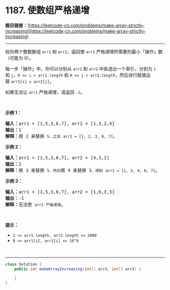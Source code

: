 # 1187. 使数组严格递增

**题目链接：**[https://leetcode-cn.com/problems/make-array-strictly-increasing](https://leetcode-cn.com/problems/make-array-strictly-increasing)

---

<div class="content__1Y2H">
 <div class="notranslate">
  <p>给你两个整数数组&nbsp;<code>arr1</code> 和 <code>arr2</code>，返回使&nbsp;<code>arr1</code>&nbsp;严格递增所需要的最小「操作」数（可能为 0）。</p> 
  <p>每一步「操作」中，你可以分别从 <code>arr1</code> 和 <code>arr2</code> 中各选出一个索引，分别为&nbsp;<code>i</code> 和&nbsp;<code>j</code>，<code>0 &lt;=&nbsp;i &lt; arr1.length</code>&nbsp;和&nbsp;<code>0 &lt;= j &lt; arr2.length</code>，然后进行赋值运算&nbsp;<code>arr1[i] = arr2[j]</code>。</p> 
  <p>如果无法让&nbsp;<code>arr1</code>&nbsp;严格递增，请返回&nbsp;<code>-1</code>。</p> 
  <p>&nbsp;</p> 
  <p><strong>示例 1：</strong></p> 
  <pre class="language-text"><strong>输入：</strong>arr1 = [1,5,3,6,7], arr2 = [1,3,2,4]
<strong>输出：</strong>1
<strong>解释：</strong>用 2 来替换 <code>5，之后</code> <code>arr1 = [1, 2, 3, 6, 7]</code>。
</pre> 
  <p><strong>示例 2：</strong></p> 
  <pre class="language-text"><strong>输入：</strong>arr1 = [1,5,3,6,7], arr2 = [4,3,1]
<strong>输出：</strong>2
<strong>解释：</strong>用 3 来替换 <code>5，然后</code>用 4 来替换 3<code>，得到</code> <code>arr1 = [1, 3, 4, 6, 7]</code>。
</pre> 
  <p><strong>示例&nbsp;3：</strong></p> 
  <pre class="language-text"><strong>输入：</strong>arr1 = [1,5,3,6,7], arr2 = [1,6,3,3]
<strong>输出：</strong>-1
<strong>解释：</strong>无法使 <code>arr1 严格递增</code>。</pre> 
  <p>&nbsp;</p> 
  <p><strong>提示：</strong></p> 
  <ul> 
   <li><code>1 &lt;= arr1.length, arr2.length &lt;= 2000</code></li> 
   <li><code>0 &lt;= arr1[i], arr2[i] &lt;= 10^9</code></li> 
  </ul> 
  <p>&nbsp;</p> 
 </div>
</div>

---

```java
class Solution {
    public int makeArrayIncreasing(int[] arr1, int[] arr2) {
        
    }
}
```